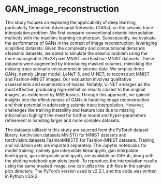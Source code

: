 # GAN_image_reconstruction
This study focuses on exploring the applicability of deep learning, particularly Generative Adversarial Networks (GANs), on the seismic trace interpolation problem. We first compare conventional seismic interpolation methods with the machine learning counterpart. Subsequently, we evaluate the performance of GANs in the context of image reconstruction, leveraging simplified datasets. Given the complexity and computational demands ofseismic datasets, we opted to simulate the seismic problem using the more manageable 28x28 pixel MNIST and Fashion-MNIST datasets. These datasets were augmented by introducing masked columns, mimicking the missing trace scenario encountered in seismic data. We employ three GANs, namely Linear model, LeNeT-5, and U-NET, to reconstruct MNIST and Fashion-MNIST images. Our evaluation involves qualitative assessments and examination of losses. Notably, U-NET emerges as the most effective, producing high-definition results closest to the original images, as evidenced by MSE losses. Through this approach, we gained insights into the effectiveness of GANs in handling image reconstruction and their potential in addressing seismic trace interpolation. However, challenges like training instability and feature loss due to missing information highlight the need for further model and hyper-parameters refinement in handling larger and more complex datasets.

The datasets utilized in this study are sourced from the PyTorch dataset library, torchvision.datasets.MNIST() for MNIST datasets and torchvision.datasets.FashionMNIST() for Fashion-MNIST datasets. Training and validation sets are imported separately. The Jupyter notebooks for model training, namely gan interpolate linear.ipynb, gan interpolate lenet.ipynb, gan interpolate unet.ipynb, are available on GitHub, along with the plotting notebook gan plots.ipynb. To reproduce the interpolation results using the same masked image, one can utilize the .pth files in the sample pics directory. The PyTorch version used is v2.2.1, and the code was written in Python v3.9.2.

